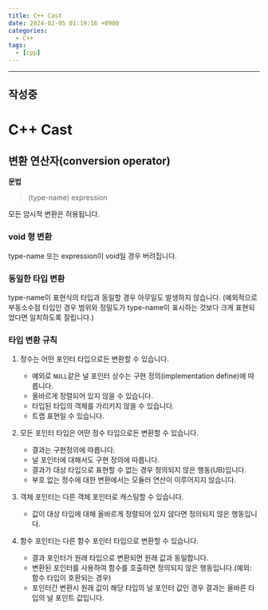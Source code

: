 ```yaml
--- 
title: C++ Cast
date: 2024-02-05 01:19:16 +0900 
categories: 
  - C++
tags:
  - [cpp]
--- 
```


---
작성중
---

# C++ Cast

## 변환 연산자(conversion operator)

**문법**
> (type-name) expression

모든 암시적 변환은 허용됩니다.

### void 형 변환

type-name 또는 expression이 void일 경우 버려집니다.

### 동일한 타입 변환

type-name이 표현식의 타입과 동일할 경우 아무일도 발생하지 않습니다. (예외적으로 부동소수점 타입인 경우 범위와 정밀도가 type-name이 표시하는 것보다 크게 표현되었다면 일치하도록 잘립니다.)

### 타입 변환 규칙

1. 정수는 어떤 포인터 타입으로든 변환할 수 있습니다. 
    - 예외로 `NULL`같은 널 포인터 상수는 구현 정의(implementation define)에 따릅니다.
    - 올바르게 정렬되어 있지 않을 수 있습니다.
    - 타입된 타입의 객체를 가리키지 않을 수 있습니다.
    - 트랩 표현일 수 있습니다.

2. 모든 포인터 타입은 어떤 정수 타입으로든 변환할 수 있습니다.
    -  결과는 구현정의에 따릅니다.
    - 널 포인터에 대해서도 구현 정의에 따릅니다.
    - 결과가 대상 타입으로 표현할 수 없는 경우 정의되지 않은 행동(UB)입니다.
    - 부호 없는 정수에 대한 변환에서는 모듈러 연산이 이루어지지 않습니다.

3. 객체 포인터는 다른 객체 포인터로 캐스팅할 수 있습니다.
    - 값이 대상 타입에 대해 올바르게 정렬되어 있지 않다면 정의되지 않은 행동입니다.

4. 함수 포인터는 다른 함수 포인터 타입으로 변환할 수 있습니다.
    - 결과 포인터가 원래 타입으로 변환되면 원래 값과 동일합니다.
    - 변환된 포인터를 사용하여 함수를 호출하면 정의되지 않은 행동입니다.(예외: 함수 타입이 호환되는 경우)
    - 포인터간 변환시 원래 값이 해당 타입의 널 포인터 값인 경우 결과는 올바른 타입의 널 포인트 값입니다.
